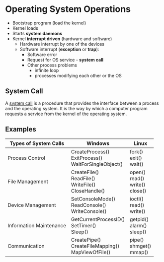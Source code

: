 # Operating System Operations

- Bootstrap program (load the kernel)
- Kernel loads
- Starts **system daemons**
- Kernel **interrupt driven** (hardware and software)
	- Hardware interrupt by one of the devices
	- Software interrupt (**exception** or **trap**):
		- Software error
		- Request for OS service - **system call**
		- Other process problems
			- infinite loop
			- processes modifying each other or the OS

## System Call

A [system call](https://www.geeksforgeeks.org/introduction-of-system-call/) is a procedure that provides the interface between a process and the operating system. It is the way by which a computer program requests a service from the kernel of the operating system.

## Examples

| Types of System Calls   | Windows                                                          | Linux                                        |
| ----------------------- | ---------------------------------------------------------------- | -------------------------------------------- |
| Process Control         | CreateProcess()  <br>ExitProcess()  <br>WaitForSingleObject()    | fork()  <br>exit()  <br>wait()               |
| File Management         | CreateFile()  <br>ReadFile()  <br>WriteFile()  <br>CloseHandle() | open()  <br>read()  <br>write()  <br>close() |
| Device Management       | SetConsoleMode()  <br>ReadConsole()  <br>WriteConsole()          | ioctl()  <br>read()  <br>write()             |
| Information Maintenance | GetCurrentProcessID()  <br>SetTimer()  <br>Sleep()               | getpid()  <br>alarm()  <br>sleep()           |
| Communication           | CreatePipe()  <br>CreateFileMapping()  <br>MapViewOfFile()       | pipe()  <br>shmget()  <br>mmap()             |
